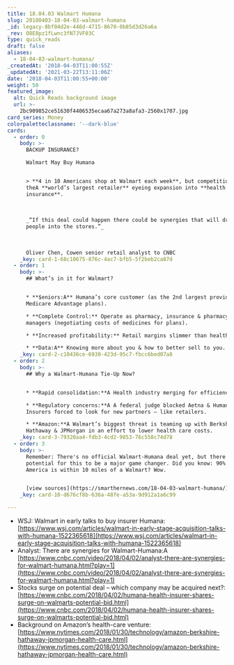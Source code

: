 ```yaml
---
title: 18.04.03 Walmart Humana
slug: 20180403-18-04-03-walmart-humana
_id: legacy-8bf04d2e-446d-4715-8670-0b85d3d26a6a
_rev: O8E8pz1fLwnc3fN7JVF03C
type: quick_reads
draft: false
aliases:
  - 18-04-03-walmart-humana/
_createdAt: '2018-04-03T11:00:55Z'
_updatedAt: '2021-03-22T13:11:06Z'
date: '2018-04-03T11:00:55+00:00'
weight: 50
featured_image:
  alt: Quick Reads background image
  url: >-
    2bc909852ce51630f4406535ecaa67a273a8afa3-2560x1707.jpg
card_series: Money
colorpaletteclassname: '--dark-blue'
cards:
  - order: 0
    body: >-
      BACKUP INSURANCE?  

      Walmart May Buy Humana


      > **4 in 10 Americans shop at Walmart each week**, but competition has
      theA **world’s largest retailer** eyeing expansion into **health
      insurance**.  
        
        
        
      _“If this deal could happen there could be synergies that will drive more
      people into the stores.”_  
        
        
        
      Oliver Chen, Cowen senior retail analyst to CNBC
    _key: card-1-68c10675-876c-4ac7-bfb5-5f2beb2ca07d
  - order: 1
    body: >-
      ## What’s in it for Walmart?


      * **$eniors:A** Humana’s core customer (as the 2nd largest provider of
      Medicare Advantage plans).

      * **Complete Control:** Operate as pharmacy, insurance & pharmacy benefit
      managers (negotiating costs of medicines for plans).

      * **Increased profitability:** Retail margins slimmer than health care.

      * **Data:A** Knowing more about you & how to better sell to you.
    _key: card-2-c10436ce-6930-423d-95c7-fbcc6bed07a8
  - order: 2
    body: >-
      ## Why a Walmart-Humana Tie-Up Now?


      * **Rapid consolidation:**A Health industry merging for efficiencies.

      * **Regulatory concerns:**A A federal judge blocked Aetna & Humana merger.
      Insurers forced to look for new partners – like retailers.

      * **Amazon:**A Walmart’s biggest threat is teaming up with Berkshire
      Hathaway & JPMorgan in an effort to lower health care costs.
    _key: card-3-79320aa4-fdb3-4cd2-9853-76c558c74d78
  - order: 3
    body: >-
      Remember: There's no official Walmart-Humana deal yet, but there's
      potential for this to be a major game changer. Did you know: 90% of
      America is within 10 miles of a Walmart? Wow.


      [view sources](https://smarthernews.com/18-04-03-walmart-humana/)
    _key: card-10-d676cf8b-636a-48fe-a53a-9d912a1a6c99

---
```

* WSJ: Walmart in early talks to buy insurer Humana:  
[https://www.wsj.com/articles/walmart-in-early-stage-acquisition-talks-with-humana-1522365618](https://www.wsj.com/articles/walmart-in-early-stage-acquisition-talks-with-humana-1522365618)
* Analyst: There are synergies for Walmart-Humana:A [https://www.cnbc.com/video/2018/04/02/analyst-there-are-synergies-for-walmart-humana.html?play=1](https://www.cnbc.com/video/2018/04/02/analyst-there-are-synergies-for-walmart-humana.html?play=1)
* Stocks surge on potential deal – which company may be acquired next?:  
[https://www.cnbc.com/2018/04/02/humana-health-insurer-shares-surge-on-walmarts-potential-bid.html](https://www.cnbc.com/2018/04/02/humana-health-insurer-shares-surge-on-walmarts-potential-bid.html)
* Background on Amazon’s health-care venture: [https://www.nytimes.com/2018/01/30/technology/amazon-berkshire-hathaway-jpmorgan-health-care.html](https://www.nytimes.com/2018/01/30/technology/amazon-berkshire-hathaway-jpmorgan-health-care.html)